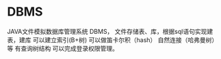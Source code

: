 # DBMS
JAVA文件模拟数据库管理系统
DBMS， 文件存储表、库，根据sql语句实现建表，建库 可以建立索引(B+树) 可以做笛卡尔积（hash） 自然连接（哈弗曼树）等 有查询树结构 可以完成登录权限管理。 
